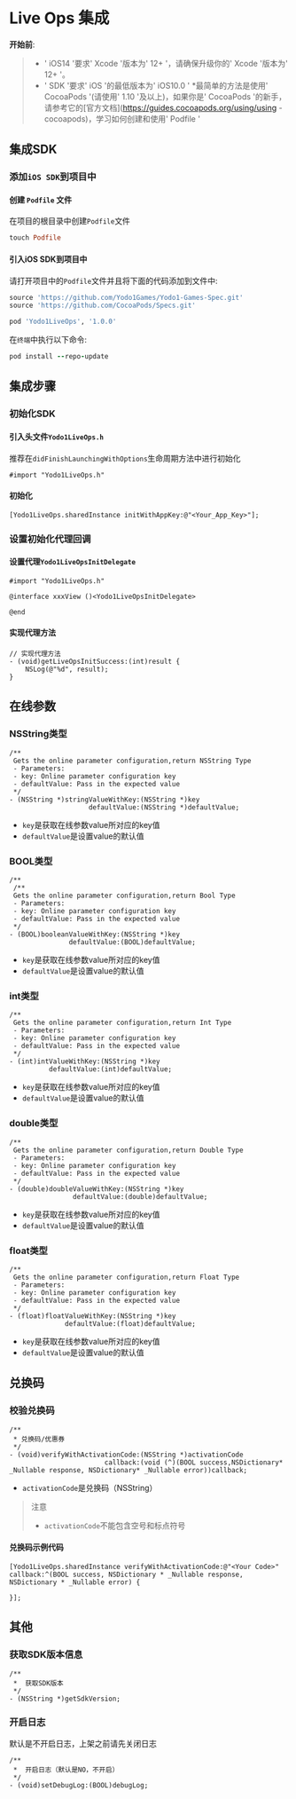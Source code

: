 # Live Ops 集成

**开始前**:
>* ' iOS14 '要求' Xcode '版本为' 12+ '，请确保升级你的' Xcode '版本为' 12+ '。
>* ' SDK '要求' iOS '的最低版本为' iOS10.0 '
>*最简单的方法是使用' CocoaPods '(请使用' 1.10 '及以上)，如果你是' CocoaPods '的新手，请参考它的[官方文档](https://guides.cocoapods.org/using/using -cocoapods)，学习如何创建和使用' Podfile '

## 集成SDK

### 添加`iOS SDK`到项目中

#### 创建 `Podfile` 文件</br>

在项目的根目录中创建`Podfile`文件

```ruby
touch Podfile
```

#### 引入iOS SDK到项目中</br>

请打开项目中的`Podfile`文件并且将下面的代码添加到文件中:

```ruby
source 'https://github.com/Yodo1Games/Yodo1-Games-Spec.git'
source 'https://github.com/CocoaPods/Specs.git'

pod 'Yodo1LiveOps', '1.0.0'
```

在`终端`中执行以下命令:</br>

```ruby
pod install --repo-update
```

## 集成步骤

### 初始化SDK

#### 引入头文件`Yodo1LiveOps.h`

推荐在`didFinishLaunchingWithOptions`生命周期方法中进行初始化

``` obj-c
#import "Yodo1LiveOps.h"
```

#### 初始化

``` obj-c
[Yodo1LiveOps.sharedInstance initWithAppKey:@"<Your_App_Key>"];
```

### 设置初始化代理回调

#### 设置代理`Yodo1LiveOpsInitDelegate`

``` obj-c
#import "Yodo1LiveOps.h"

@interface xxxView ()<Yodo1LiveOpsInitDelegate>

@end
```

#### 实现代理方法

``` obj-c
// 实现代理方法
- (void)getLiveOpsInitSuccess:(int)result {
    NSLog(@"%d", result);
}
```

## 在线参数

### NSString类型
``` obj-c
/**
 Gets the online parameter configuration,return NSString Type
 - Parameters:
 - key: Online parameter configuration key
 - defaultValue: Pass in the expected value
 */
- (NSString *)stringValueWithKey:(NSString *)key
                    defaultValue:(NSString *)defaultValue;
```

* `key`是获取在线参数value所对应的key值
* `defaultValue`是设置value的默认值

### BOOL类型

``` obj-c
/**
 /**
 Gets the online parameter configuration,return Bool Type
 - Parameters:
 - key: Online parameter configuration key
 - defaultValue: Pass in the expected value
 */
- (BOOL)booleanValueWithKey:(NSString *)key
               defaultValue:(BOOL)defaultValue;
```

* `key`是获取在线参数value所对应的key值
* `defaultValue`是设置value的默认值

### int类型

``` obj-c
/**
 Gets the online parameter configuration,return Int Type
 - Parameters:
 - key: Online parameter configuration key
 - defaultValue: Pass in the expected value
 */
- (int)intValueWithKey:(NSString *)key
          defaultValue:(int)defaultValue;
```

* `key`是获取在线参数value所对应的key值
* `defaultValue`是设置value的默认值

### double类型

``` obj-c
/**
 Gets the online parameter configuration,return Double Type
 - Parameters:
 - key: Online parameter configuration key
 - defaultValue: Pass in the expected value
 */
- (double)doubleValueWithKey:(NSString *)key
                defaultValue:(double)defaultValue;
```

* `key`是获取在线参数value所对应的key值
* `defaultValue`是设置value的默认值

### float类型

``` obj-c
/**
 Gets the online parameter configuration,return Float Type
 - Parameters:
 - key: Online parameter configuration key
 - defaultValue: Pass in the expected value
 */
- (float)floatValueWithKey:(NSString *)key
              defaultValue:(float)defaultValue;
```

* `key`是获取在线参数value所对应的key值
* `defaultValue`是设置value的默认值

## 兑换码

### 校验兑换码
``` obj-c
/**
 * 兑换码/优惠券
 */
- (void)verifyWithActivationCode:(NSString *)activationCode
                    	callback:(void (^)(BOOL success,NSDictionary* _Nullable response, NSDictionary* _Nullable error))callback;
```

* `activationCode`是兑换码（NSString）

> 注意
>
>* `activationCode`不能包含空号和标点符号

#### 兑换码示例代码

``` obj-c
[Yodo1LiveOps.sharedInstance verifyWithActivationCode:@"<Your Code>" callback:^(BOOL success, NSDictionary * _Nullable response, NSDictionary * _Nullable error) {
            
}];
```

## 其他

### 获取SDK版本信息

``` obj-c
/**
 *  获取SDK版本
 */
- (NSString *)getSdkVersion;
```

### 开启日志

默认是不开启日志，上架之前请先关闭日志

``` obj-c
/**
 *  开启日志（默认是NO，不开启）
 */
- (void)setDebugLog:(BOOL)debugLog;
```